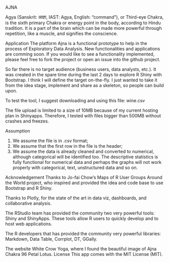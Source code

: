 

AJNA

Agya (Sanskrit: आज्ञा, IAST: Agya, English: “command”), or Third-eye Chakra, is the sixth primary Chakra or energy point in the body, according to Hindu tradition. It is a part of the brain which can be made more powerful through repetition, like a muscle, and signifies the conscience.



Application
The platform Ajna is a functional prototype to help in the process of Exploratory Data Analysis. New functionalities and applications are comming soon. If you would like to see a functionality implemented, please feel free to fork the project or open an issue into the github project. 

So far there is no target audience (business users, data analysts, etc.). It was created in the spare time during the last 2 days to explore R Shiny with Bootstrap. I think I will define the target on-the-fly. I just wanted to take it from the idea stage, implement and share as a skeleton, so people can build upon. 

To test the tool, I suggest downloading and using this file: wine.csv 

The file upload is limited to a size of 10MB because of my current hosting plan in Shinyapps. Therefore, I tested with files bigger than 500MB without crashes and freezes.


Assumption
1. We assume the file is in .csv format;
2. We assume that the first row in the file is the header;
3. We assume the data is already cleaned and converted to numerical, although categorical will be identified too. The descriptive statistics is fully functional for numerical data and perhaps the graphs will not work properly with categorical, text, unstructured data and so on.


Acknowledgement
Thanks to Jo-fai Chow’s Maps of R User Groups Around the World project, who inspired and provided the idea and code base to use Bootstrap and R Shiny.

Thanks to Plotly, for the state of the art in data viz, dashboards, and collaborative analysis.

The RStudio team has provided the community two very powerful tools: Shiny and ShinyApps. These tools allow R users to quickly develop and to host web applications.

The R developers that has provided the community very powerful libraries: Markdown, Data Table, Corrplot, DT, GGally.

The website White Crow Yoga, where I found the beautiful image of Ajna Chakra 96 Petal Lotus. 
License
This app comes with the MIT License (MIT).
